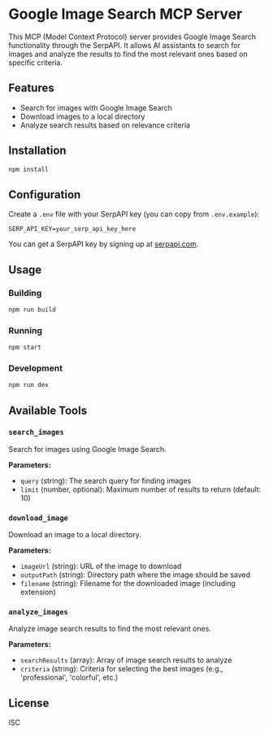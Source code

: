 # Google Image Search MCP Server

This MCP (Model Context Protocol) server provides Google Image Search functionality through the SerpAPI. It allows AI assistants to search for images and analyze the results to find the most relevant ones based on specific criteria.

## Features

- Search for images with Google Image Search
- Download images to a local directory
- Analyze search results based on relevance criteria

## Installation

```bash
npm install
```

## Configuration

Create a `.env` file with your SerpAPI key (you can copy from `.env.example`):

```
SERP_API_KEY=your_serp_api_key_here
```

You can get a SerpAPI key by signing up at [serpapi.com](https://serpapi.com/).

## Usage

### Building

```bash
npm run build
```

### Running

```bash
npm start
```

### Development

```bash
npm run dev
```

## Available Tools

### `search_images`

Search for images using Google Image Search.

**Parameters:**
- `query` (string): The search query for finding images
- `limit` (number, optional): Maximum number of results to return (default: 10)

### `download_image`

Download an image to a local directory.

**Parameters:**
- `imageUrl` (string): URL of the image to download
- `outputPath` (string): Directory path where the image should be saved
- `filename` (string): Filename for the downloaded image (including extension)

### `analyze_images`

Analyze image search results to find the most relevant ones.

**Parameters:**
- `searchResults` (array): Array of image search results to analyze
- `criteria` (string): Criteria for selecting the best images (e.g., 'professional', 'colorful', etc.)

## License

ISC
